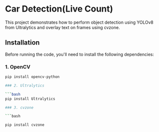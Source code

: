 # Car Detection(Live Count)

This project demonstrates how to perform object detection using YOLOv8 from Ultralytics and overlay text on frames using cvzone.

## Installation

Before running the code, you'll need to install the following dependencies:

### 1. OpenCV

````bash
pip install opencv-python

### 2. Ultralytics

```bash
pip install Ultralytics

### 3. cvzone

```bash

pip install cvzone
````
